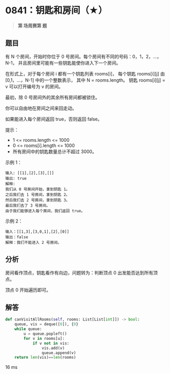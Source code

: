 # 0841：钥匙和房间（★）


> **第  场周赛第  题**

## 题目

有 N 个房间，开始时你位于 0 号房间。每个房间有不同的号码：0，1，2，...，N-1，
并且房间里可能有一些钥匙能使你进入下一个房间。

在形式上，对于每个房间 i 都有一个钥匙列表 rooms[i]，
每个钥匙 rooms[i][j] 由 [0,1，...，N-1] 中的一个整数表示，
其中 N = rooms.length。 钥匙 rooms[i][j] = v 可以打开编号为 v 的房间。

最初，除 0 号房间外的其余所有房间都被锁住。

你可以自由地在房间之间来回走动。

如果能进入每个房间返回 true，否则返回 false。

提示：

- 1 <= rooms.length <= 1000
- 0 <= rooms[i].length <= 1000
- 所有房间中的钥匙数量总计不超过 3000。
 
示例 1：

    输入: [[1],[2],[3],[]]
    输出: true
    解释:  
    我们从 0 号房间开始，拿到钥匙 1。
    之后我们去 1 号房间，拿到钥匙 2。
    然后我们去 2 号房间，拿到钥匙 3。
    最后我们去了 3 号房间。
    由于我们能够进入每个房间，我们返回 true。

示例 2：

    输入：[[1,3],[3,0,1],[2],[0]]
    输出：false
    解释：我们不能进入 2 号房间。
 
## 分析

房间看作顶点，钥匙看作有向边，问题转为：判断顶点 0 出发能否达到所有顶点。

顶点 0 开始遍历即可。

## 解答

```python
def canVisitAllRooms(self, rooms: List[List[int]]) -> bool:
    queue, vis = deque([0]), {0}
    while queue:
        u = queue.popleft()
        for v in rooms[u]:
            if v not in vis:
                vis.add(v)
                queue.append(v)
    return len(vis)==len(rooms)
```
16 ms

